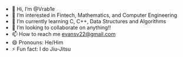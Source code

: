 - 👋 Hi, I’m @Vrab1e
- 👀 I’m interested in Fintech, Mathematics, and Computer Engineering
- 🌱 I’m currently learning C, C++, Data Structures and Algorithms
- 💞️ I’m looking to collaborate on anything!!
- 📫 How to reach me evansv22@gmail.com
- 😄 Pronouns: He/Him
- ⚡ Fun fact: I do Jiu-Jitsu

<!---
Vrab1e/Vrab1e is a ✨ special ✨ repository because its `README.md` (this file) appears on your GitHub profile.
You can click the Preview link to take a look at your changes.
--->
